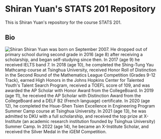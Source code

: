 # Shiran Yuan's STATS 201 Repository
This is Shiran Yuan's repository for the course STATS 201.

## Bio
![Shiran](https://user-images.githubusercontent.com/105504535/213655331-9881b742-241d-48af-b3c3-27fdb4d8092d.jpeg)
Shiran Yuan was born on September 2007. He dropped out of primary school during second grade in 2016 (age 8) after receiving a scholarship, and began self-studying since then. 
In 2017 (age 9) he received IELTS band 7. 
In 2018 (age 10), he completed the Shing-Tung Yau Mathcamp course at Tsinghua University, received Honor Roll of Distinction in the Second Round of the Mathematics League Competition (Grades 9-12 Track), earned High Honors in the Johns Hopkins Center for Talented Youth's Talent Search Program, received a TOEFL score of 109, and was awarded the AP Scholar with Honor Award from the CollegeBoard. 
In 2019 (age 11), he received the AP Scholar with Distinction Award from the CollegeBoard and a DELF B2 (French language) certificate.
In 2020 (age 12), he completed the Hsue-Shen Tsien Excellence in Engineering Program Summer Camp course at Tsinghua University.
In 2021 (age 13), he was admitted to DKU with a full scholarship, and received the top prize at X-Institute (an academic research institution founded by Tsinghua University) Summer Camp.
In 2022 (age 14), he became an X-Institute Scholar, and received the Silver Medal in the iGEM Competition.
